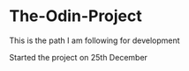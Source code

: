 # The-Odin-Project

This is the path I am following for development

Started the project on 25th December
